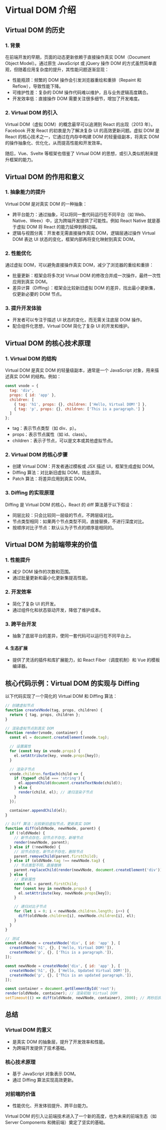 # Virtual DOM 介绍

## Virtual DOM 的历史

### 1. 背景

在前端开发的早期，页面的动态更新依赖于直接操作真实 DOM（Document Object Model）。通过原生 JavaScript 或 jQuery 操作 DOM 的方式虽然简单直观，但随着应用复杂度的提升，其性能问题逐渐显现：

* 性能瓶颈：频繁的 DOM 操作会引发浏览器重绘和重排（Repaint 和 Reflow），导致性能下降。
* 可维护性差：复杂的 DOM 操作代码难以维护，且与业务逻辑高度耦合。
* 开发效率低：直接操作 DOM 需要关注很多细节，增加了开发难度。

### 2. Virtual DOM 的引入

Virtual DOM（虚拟 DOM）的概念最早可以追溯到 React 的出现（2013 年）。Facebook 开发 React 的初衷是为了解决复杂 UI 的高效更新问题。虚拟 DOM 是 React 的核心技术之一，它通过在内存中构建 DOM 的轻量级副本，将真实 DOM 的操作抽象化、优化化，从而提高性能和开发效率。

随后，Vue、Svelte 等框架也借鉴了 Virtual DOM 的思想，或引入类似机制来提升框架的能力。

## Virtual DOM 的作用和意义

### 1. 抽象能力的提升

Virtual DOM 是对真实 DOM 的一种抽象：

* 跨平台能力：通过抽象，可以将同一套代码运行在不同平台（如 Web、Native、Weex）中，这为跨端开发提供了可能性。例如 React Native 就是基于虚拟 DOM 将 React 的能力延伸到移动端。
* 逻辑与视图分离：开发者无需直接操作真实 DOM，逻辑层通过操作 Virtual DOM 表达 UI 状态的变化，框架内部再将变化映射到真实 DOM。

### 2. 性能优化

通过虚拟 DOM，可以避免直接操作真实 DOM，减少了浏览器的重绘和重排：

* 批量更新：框架会将多次对 Virtual DOM 的修改合并成一次操作，最终一次性应用到真实 DOM。
* 差异计算（Diffing）：框架会比较新旧虚拟 DOM 的差异，找出最小更新集，仅更新必要的 DOM 节点。

### 3. 提升开发体验

* 开发者可以专注于描述 UI 状态的变化，而无需关注底层 DOM 操作。
* 配合组件化思想，Virtual DOM 简化了复杂 UI 的开发和维护。

## Virtual DOM 的核心技术原理

### 1. Virtual DOM 的结构

Virtual DOM 是真实 DOM 的轻量级副本，通常是一个 JavaScript 对象，用来描述真实 DOM 的结构。例如：

``` javascript
const vnode = {
  tag: 'div',
  props: { id: 'app' },
  children: [
    { tag: 'h1', props: {}, children: ['Hello, Virtual DOM!'] },
    { tag: 'p', props: {}, children: ['This is a paragraph.'] }
  ]
};
```

* tag：表示节点类型（如 div、p）。
* props：表示节点属性（如 id、class）。
* children：表示子节点，可以是文本或其他虚拟节点。

### 2. Virtual DOM 的核心步骤

* 创建 Virtual DOM：开发者通过模板或 JSX 描述 UI，框架生成虚拟 DOM。
* Diffing 算法：对比新旧虚拟 DOM，找出差异。
* Patch 算法：将差异应用到真实 DOM。

### 3. Diffing 的实现原理

Diffing 是 Virtual DOM 的核心，React 的 diff 算法基于以下假设：

* 同层比较：只会比较同一层级的节点，不跨层级对比。
* 节点类型相同：如果两个节点类型不同，直接替换，不进行深度对比。
* 按顺序对比子节点：默认认为子节点的顺序是相同的。

## Virtual DOM 为前端带来的价值

### 1. 性能提升

* 减少 DOM 操作的次数和范围。
* 通过批量更新和最小化更新集提高性能。

### 2. 开发效率

* 简化了复杂 UI 的开发。
* 通过组件化和状态驱动开发，降低了维护成本。

### 3. 跨平台开发

* 抽象了底层平台的差异，使同一套代码可以运行在不同平台上。

#### 4. 生态扩展

* 提供了灵活的插件和库扩展能力，如 React Fiber（调度机制）和 Vue 的模板编译器。

## 核心代码示例：Virtual DOM 的实现与 Diffing

以下代码实现了一个简化的 Virtual DOM 和 Diffing 算法：

``` javascript
// 创建虚拟节点
function createVNode(tag, props, children) {
  return { tag, props, children };
}

// 渲染虚拟节点到真实 DOM
function render(vnode, container) {
  const el = document.createElement(vnode.tag);

  // 设置属性
  for (const key in vnode.props) {
    el.setAttribute(key, vnode.props[key]);
  }

  // 渲染子节点
  vnode.children.forEach(child => {
    if (typeof child === 'string') {
      el.appendChild(document.createTextNode(child));
    } else {
      render(child, el); // 递归渲染子节点
    }
  });

  container.appendChild(el);
}

// Diff 算法：比较新旧虚拟节点，更新真实 DOM
function diff(oldVNode, newVNode, parent) {
  if (!oldVNode) {
    // 新节点存在，旧节点不存在，新增节点
    render(newVNode, parent);
  } else if (!newVNode) {
    // 旧节点存在，新节点不存在，删除节点
    parent.removeChild(parent.firstChild);
  } else if (oldVNode.tag !== newVNode.tag) {
    // 节点类型不同，直接替换
    parent.replaceChild(render(newVNode, document.createElement('div')), parent.firstChild);
  } else {
    // 更新属性
    const el = parent.firstChild;
    for (const key in newVNode.props) {
      el.setAttribute(key, newVNode.props[key]);
    }

    // 递归对比子节点
    for (let i = 0; i < newVNode.children.length; i++) {
      diff(oldVNode.children[i], newVNode.children[i], el);
    }
  }
}

// 测试
const oldVNode = createVNode('div', { id: 'app' }, [
  createVNode('h1', {}, ['Hello, Virtual DOM!']),
  createVNode('p', {}, ['This is a paragraph.']),
]);

const newVNode = createVNode('div', { id: 'app' }, [
  createVNode('h1', {}, ['Hello, Updated Virtual DOM!']),
  createVNode('p', {}, ['This is an updated paragraph.']),
]);

const container = document.getElementById('root');
render(oldVNode, container); // 渲染初始 Virtual DOM
setTimeout(() => diff(oldVNode, newVNode, container), 2000); // 两秒后执行更新
```

## 总结

### Virtual DOM 的意义

* 是真实 DOM 的抽象层，提升了开发效率和性能。
* 为跨端开发提供了技术基础。

### 核心技术原理

* 基于 JavaScript 对象表示 DOM。
* 通过 Diffing 算法实现高效更新。

### 对前端的价值

* 性能优化、开发体验提升、跨平台能力。

Virtual DOM 的引入让前端技术进入了一个新的高度，也为未来的前端生态（如 Server Components 和微前端）奠定了坚实的基础。
